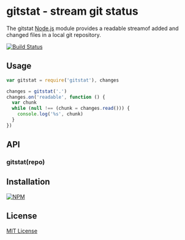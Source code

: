 # gitstat - stream git status

The gitstat [Node.js](http://nodejs.org/) module provides a readable streamof added and changed files in a local git repository.

[![Build Status](https://secure.travis-ci.org/michaelnisi/gitstat.png)](http://travis-ci.org/michaelnisi/gitstat)

## Usage

```js    
var gitstat = require('gitstat'), changes

changes = gitstat('.')
changes.on('readable', function () {
  var chunk
  while (null !== (chunk = changes.read())) {
    console.log('%s', chunk)
  }
})
```

## API

### gitstat(repo)

## Installation

[![NPM](https://nodei.co/npm/gitstat.png)](https://npmjs.org/package/gitstat)

## License

[MIT License](https://raw.github.com/michaelnisi/gitstat/master/LICENSE)
